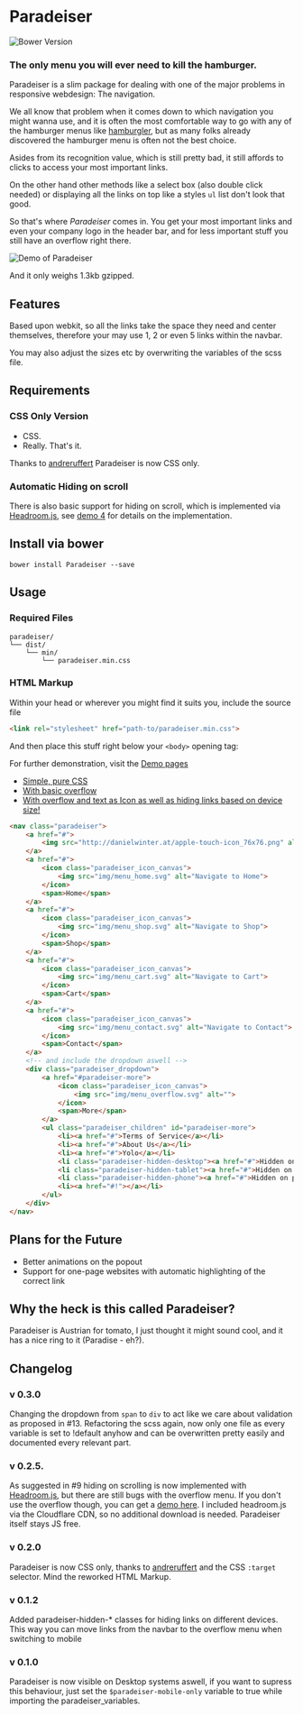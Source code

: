 # Paradeiser

![Bower Version](https://img.shields.io/bower/v/Paradeiser.svg)

### The only menu you will ever need to kill the hamburger.

Paradeiser is a slim package for dealing with one of the major problems in responsive webdesign: The navigation.

We all know that problem when it comes down to which navigation you might wanna use, and it is often the most comfortable way to go with any of the hamburger menus like [hamburgler](http://johnm.io/project/hamburgler/), but as many folks already discovered the hamburger menu is often not the best choice.

Asides from its recognition value, which is still pretty bad, it still affords to clicks to access your most important links.

On the other hand other methods like a select box (also double click needed) or displaying all the links on top like a styles `ul` list don't look that good.

So that's where _Paradeiser_ comes in. You get your most important links and even your company logo in the header bar, and for less important stuff you still have an overflow right there.

![Demo of Paradeiser](https://raw.github.com/lucidlemon/paradeiser/master/demo/mockup_03.png)

And it only weighs 1.3kb gzipped.


## Features

Based upon webkit, so all the links take the space they need and center themselves, therefore your may use 1, 2 or even 5 links within the navbar.

You may also adjust the sizes etc by overwriting the variables of the scss file.


## Requirements

### CSS Only Version

* CSS.
* Really. That's it.

Thanks to [andreruffert](https://github.com/andreruffert) Paradeiser is now CSS only.

### Automatic Hiding on scroll

There is also basic support for hiding on scroll, which is implemented via [Headroom.js](https://github.com/WickyNilliams/headroom.js), see [demo 4](demo/demo4.html) for details on the implementation.

## Install via bower

`bower install Paradeiser --save`

## Usage

### Required Files

```
paradeiser/
└── dist/
    └── min/
	    └── paradeiser.min.css
```


### HTML Markup

Within your head or wherever you might find it suits you, include the source file

```html
<link rel="stylesheet" href="path-to/paradeiser.min.css">
```

And then place this stuff right below your `<body>` opening tag:

For further demonstration, visit the [Demo pages](demo/)

* [Simple, pure CSS](demo/demo1.html)
* [With basic overflow](demo/demo2.html)
* [With overflow and text as Icon as well as hiding links based on device size!](demo/demo3.html)


```html
<nav class="paradeiser">
    <a href="#">
        <img src="http://danielwinter.at/apple-touch-icon_76x76.png" alt="Logo of Daniel Winter" class="paradeiser_logo">
    </a>
    <a href="#">
        <icon class="paradeiser_icon_canvas">
            <img src="img/menu_home.svg" alt="Navigate to Home">
        </icon>
        <span>Home</span>
    </a>
    <a href="#">
        <icon class="paradeiser_icon_canvas">
            <img src="img/menu_shop.svg" alt="Navigate to Shop">
        </icon>
        <span>Shop</span>
    </a>
    <a href="#">
        <icon class="paradeiser_icon_canvas">
            <img src="img/menu_cart.svg" alt="Navigate to Cart">
        </icon>
        <span>Cart</span>
    </a>
    <a href="#">
        <icon class="paradeiser_icon_canvas">
            <img src="img/menu_contact.svg" alt="Navigate to Contact">
        </icon>
        <span>Contact</span>
    </a>
    <!-- and include the dropdown aswell -->
    <div class="paradeiser_dropdown">
        <a href="#paradeiser-more">
            <icon class="paradeiser_icon_canvas">
                <img src="img/menu_overflow.svg" alt="">
            </icon>
            <span>More</span>
        </a>
        <ul class="paradeiser_children" id="paradeiser-more">
            <li><a href="#">Terms of Service</a></li>
            <li><a href="#">About Us</a></li>
            <li><a href="#">Yolo</a></li>
            <li class="paradeiser-hidden-desktop"><a href="#">Hidden on desktop</a></li>
            <li class="paradeiser-hidden-tablet"><a href="#">Hidden on tablet</a></li>
            <li class="paradeiser-hidden-phone"><a href="#">Hidden on phone</a></li>
            <li><a href="#!"></a></li>
        </ul>
    </div>
</nav>
```


## Plans for the Future

* Better animations on the popout
* Support for one-page websites with automatic highlighting of the correct link


## Why the heck is this called Paradeiser?

Paradeiser is Austrian for tomato, I just thought it might sound cool, and it has a nice ring to it (Paradise - eh?).

## Changelog

### v 0.3.0
Changing the dropdown from `span` to `div` to act like we care about validation as proposed in #13.
Refactoring the scss again, now only one file as every variable is set to !default anyhow and can be overwritten pretty easily and documented every relevant part.

### v 0.2.5.
As suggested in #9 hiding on scrolling is now implemented with [Headroom.js](https://github.com/WickyNilliams/headroom.js), but there are still bugs with the overflow menu. If you don't use the overflow though, you can get a [demo here](demo/demo4.html).
I included headroom.js via the Cloudflare CDN, so no additional download is needed. Paradeiser itself stays JS free.

### v 0.2.0
Paradeiser is now CSS only, thanks to [andreruffert](https://github.com/andreruffert) and the CSS `:target` selector.
Mind the reworked HTML Markup.

### v 0.1.2
Added paradeiser-hidden-* classes for hiding links on different devices. This way you can move links from the navbar to the overflow menu when switching to mobile

### v 0.1.0
Paradeiser is now visible on Desktop systems aswell, if you want to supress this behaviour, just set the `$paradeiser-mobile-only` variable to true while importing the paradeiser_variables.
